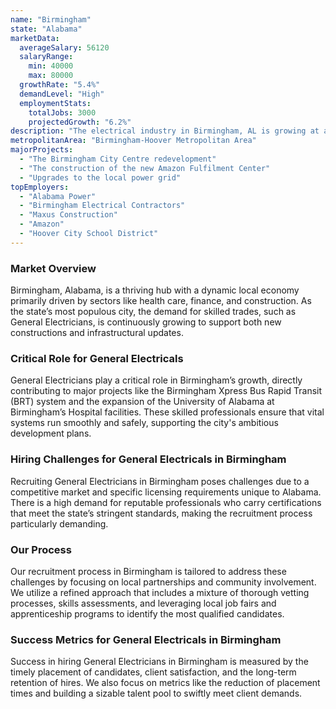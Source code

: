 ```yaml
---
name: "Birmingham"
state: "Alabama"
marketData:
  averageSalary: 56120
  salaryRange:
    min: 40000
    max: 80000
  growthRate: "5.4%"
  demandLevel: "High"
  employmentStats:
    totalJobs: 3000
    projectedGrowth: "6.2%"
description: "The electrical industry in Birmingham, AL is growing at a steady rate with a good potential for job growth and competitive salaries."
metropolitanArea: "Birmingham-Hoover Metropolitan Area"
majorProjects:
  - "The Birmingham City Centre redevelopment"
  - "The construction of the new Amazon Fulfilment Center"
  - "Upgrades to the local power grid"
topEmployers:
  - "Alabama Power"
  - "Birmingham Electrical Contractors"
  - "Maxus Construction"
  - "Amazon"
  - "Hoover City School District"
---
```


### Market Overview
Birmingham, Alabama, is a thriving hub with a dynamic local economy primarily driven by sectors like health care, finance, and construction. As the state’s most populous city, the demand for skilled trades, such as General Electricians, is continuously growing to support both new constructions and infrastructural updates.

### Critical Role for General Electricals
General Electricians play a critical role in Birmingham’s growth, directly contributing to major projects like the Birmingham Xpress Bus Rapid Transit (BRT) system and the expansion of the University of Alabama at Birmingham’s Hospital facilities. These skilled professionals ensure that vital systems run smoothly and safely, supporting the city's ambitious development plans.

### Hiring Challenges for General Electricals in Birmingham
Recruiting General Electricians in Birmingham poses challenges due to a competitive market and specific licensing requirements unique to Alabama. There is a high demand for reputable professionals who carry certifications that meet the state’s stringent standards, making the recruitment process particularly demanding.

### Our Process
Our recruitment process in Birmingham is tailored to address these challenges by focusing on local partnerships and community involvement. We utilize a refined approach that includes a mixture of thorough vetting processes, skills assessments, and leveraging local job fairs and apprenticeship programs to identify the most qualified candidates.

### Success Metrics for General Electricals in Birmingham
Success in hiring General Electricians in Birmingham is measured by the timely placement of candidates, client satisfaction, and the long-term retention of hires. We also focus on metrics like the reduction of placement times and building a sizable talent pool to swiftly meet client demands.